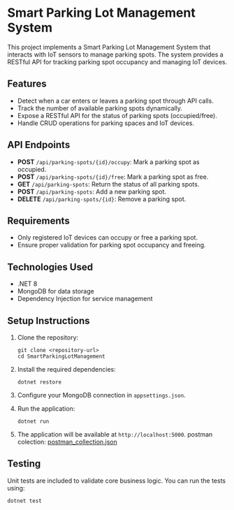 # Smart Parking Lot Management System

This project implements a Smart Parking Lot Management System that interacts with IoT sensors to manage parking spots. The system provides a RESTful API for tracking parking spot occupancy and managing IoT devices.

## Features

- Detect when a car enters or leaves a parking spot through API calls.
- Track the number of available parking spots dynamically.
- Expose a RESTful API for the status of parking spots (occupied/free).
- Handle CRUD operations for parking spaces and IoT devices.

## API Endpoints

- **POST** `/api/parking-spots/{id}/occupy`: Mark a parking spot as occupied.
- **POST** `/api/parking-spots/{id}/free`: Mark a parking spot as free.
- **GET** `/api/parking-spots`: Return the status of all parking spots.
- **POST** `/api/parking-spots`: Add a new parking spot.
- **DELETE** `/api/parking-spots/{id}`: Remove a parking spot.

## Requirements

- Only registered IoT devices can occupy or free a parking spot.
- Ensure proper validation for parking spot occupancy and freeing.

## Technologies Used

- .NET 8
- MongoDB for data storage
- Dependency Injection for service management

## Setup Instructions

1. Clone the repository:
   ```
   git clone <repository-url>
   cd SmartParkingLotManagement
   ```

2. Install the required dependencies:
   ```
   dotnet restore
   ```

3. Configure your MongoDB connection in `appsettings.json`.

4. Run the application:
   ```
   dotnet run
   ```
5. The application will be available at `http://localhost:5000`.
   postman colection:
   [postman_collection.json](postman_collection.json)

## Testing

Unit tests are included to validate core business logic. You can run the tests using:
```
dotnet test
```

